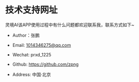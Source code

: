 
# 技术支持网址

 灵境AI该APP使用过程中有什么问题都欢迎联系我，联系方式如下~

- Author：张鹏

- Email: 1014346275@qq.com

- Wechat: prxd_1225

- Github: https://github.com/zpng

- Address: 中国·北京
